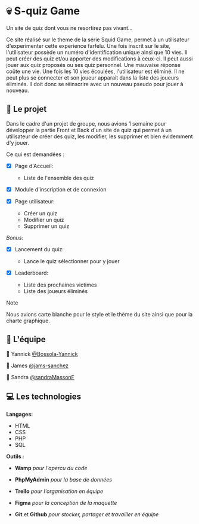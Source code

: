 # 💀 S-quiz Game 

Un site de quiz dont vous ne resortirez pas vivant...

Ce site réalisé sur le theme de la série Squid Game, permet à un utilisateur d'experimenter cette experience farfelu.
Une fois inscrit sur le site, l'utilisateur possède un numéro d'identification unique ainsi que 10 vies.
Il peut créer des quiz et/ou apporter des modifications à ceux-ci.
Il peut aussi jouer aux quiz proposés ou ses quiz personnel.
Une mauvaise réponse coûte une vie.
Une fois les 10 vies écoulées, l'utilisateur est éliminé. Il ne peut plus se connecter et son joueur apparait dans la liste des joueurs éliminés.
Il doit donc se réinscrire avec un nouveau pseudo pour jouer à nouveau.

## 📓 Le projet 

Dans le cadre d'un projet de groupe, nous avions 1 semaine pour développer la partie Front et Back d'un site de quiz qui permet à un utilisateur de créer
des quiz, les modifier, les supprimer et bien évidemment d'y jouer.

Ce qui est demandées :

- [x] Page d'Accueil:
  - Liste de l'ensemble des quiz
    
- [x] Module d'inscription et de connexion
    
- [x] Page utilisateur:
  - Créer un quiz
  - Modifier un quiz
  - Supprimer un quiz
    
_Bonus:_
    
- [x] Lancement du quiz:
  - Lance le quiz sélectionner pour y jouer
    
- [x] Leaderboard:
  - Liste des prochaines victimes
  - Liste des joueurs éliminés


> [!NOTE]
> Nous avions carte blanche pour le style et le thème du site ainsi que pour la charte graphique.

## 💪 L'équipe 

👤 Yannick [@Bossola-Yannick](https://github.com/bossola-yannick)

👤 James [@jams-sanchez](https://github.com/jams-sanchez)

👤 Sandra [@sandraMassonF](https://github.com/sandraMassonF)

## 💻 Les technologies 

**Langages:**

- HTML
- CSS
- PHP
- SQL

**Outils :**

- **Wamp** _pour l'apercu du code_
- **PhpMyAdmin** _pour la base de données_
  
- **Trello** _pour l'organisation en équipe_
- **Figma** _pour la conception de la maquette_
- **Git** et **Github** _pour stocker, partager et travailler en équipe_
